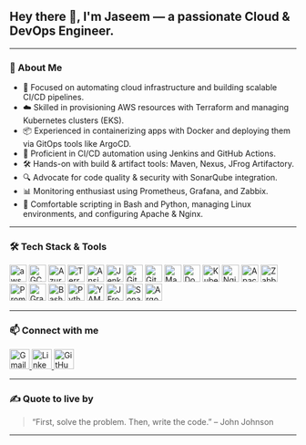<h2 align="left">Hey there 👋, I'm Jaseem — a passionate Cloud & DevOps Engineer.</h2>

---

### 🧩 About Me

- 🔧 Focused on automating cloud infrastructure and building scalable CI/CD pipelines.  
- ☁️ Skilled in provisioning AWS resources with Terraform and managing Kubernetes clusters (EKS).  
- 📦 Experienced in containerizing apps with Docker and deploying them via GitOps tools like ArgoCD.  
- 🔁 Proficient in CI/CD automation using Jenkins and GitHub Actions.  
- 🛠️ Hands-on with build & artifact tools: Maven, Nexus, JFrog Artifactory.  
- 🔍 Advocate for code quality & security with SonarQube integration.  
- 📊 Monitoring enthusiast using Prometheus, Grafana, and Zabbix.  
- 🐚 Comfortable scripting in Bash and Python, managing Linux environments, and configuring Apache & Nginx.

---

### 🛠️ Tech Stack & Tools

<div align="left">
  <!-- Cloud -->
  <img src="https://cdn.jsdelivr.net/gh/devicons/devicon/icons/amazonwebservices/amazonwebservices-original.svg" height="30" alt="aws logo" />
  <img src="https://cdn.jsdelivr.net/gh/devicons/devicon/icons/googlecloud/googlecloud-original.svg" height="30" alt="GCP" />
  <img src="https://cdn.jsdelivr.net/gh/devicons/devicon/icons/azure/azure-original.svg" height="30" alt="Azure" />

  <!-- Infrastructure as Code & Automation -->
  <img src="https://cdn.jsdelivr.net/gh/devicons/devicon/icons/terraform/terraform-original.svg" height="30" alt="Terraform" />
  <img src="https://cdn.jsdelivr.net/gh/devicons/devicon/icons/ansible/ansible-original.svg" height="30" alt="Ansible" />

  <!-- CI/CD -->
  <img src="https://cdn.jsdelivr.net/gh/devicons/devicon/icons/jenkins/jenkins-original.svg" height="30" alt="Jenkins" />
  <img src="https://cdn.jsdelivr.net/gh/devicons/devicon/icons/github/github-original.svg" height="30" alt="GitHub" />
  <img src="https://cdn.jsdelivr.net/gh/devicons/devicon/icons/git/git-original.svg" height="30" alt="Git" />
  <img src="https://cdn.jsdelivr.net/gh/devicons/devicon/icons/maven/maven-original.svg" height="30" alt="Maven" />

  <!-- Containers & Orchestration -->
  <img src="https://cdn.jsdelivr.net/gh/devicons/devicon/icons/docker/docker-original.svg" height="30" alt="Docker" />
  <img src="https://cdn.jsdelivr.net/gh/devicons/devicon/icons/kubernetes/kubernetes-plain.svg" height="30" alt="Kubernetes" />
  <img src="https://cdn.jsdelivr.net/gh/devicons/devicon/icons/nginx/nginx-original.svg" height="30" alt="Nginx" />
  <img src="https://cdn.jsdelivr.net/gh/devicons/devicon/icons/apache/apache-original.svg" height="30" alt="Apache" />

  <!-- Monitoring -->
  <img src="https://img.shields.io/badge/Zabbix-monitoring-blue?logo=zabbix&style=flat-square" height="30" alt="Zabbix" />
  <img src="https://cdn.jsdelivr.net/gh/devicons/devicon/icons/prometheus/prometheus-original.svg" height="30" alt="Prometheus" />
  <img src="https://cdn.jsdelivr.net/gh/devicons/devicon/icons/grafana/grafana-original.svg" height="30" alt="Grafana" />

  <!-- Scripting -->
  <img src="https://cdn.jsdelivr.net/gh/devicons/devicon/icons/bash/bash-original.svg" height="30" alt="Bash" />
  <img src="https://cdn.jsdelivr.net/gh/devicons/devicon/icons/python/python-original.svg" height="30" alt="Python" />
  <img src="https://cdn.jsdelivr.net/gh/devicons/devicon/icons/yaml/yaml-original.svg" height="30" alt="YAML" />

  <!-- Others -->
  <img src="https://img.shields.io/badge/JFrog-Artifactory-green?logo=jfrog&logoColor=white&style=flat-square" alt="JFrog" height="30" />
  <img src="https://img.shields.io/badge/SonarQube-Code_Quality-blue?logo=sonarqube&style=flat-square" alt="SonarQube" height="30" />
  <img src="https://img.shields.io/badge/ArgoCD-GitOps-orange?logo=argo&logoColor=white&style=flat-square" alt="ArgoCD" height="30" />
</div>

---

### 📫 Connect with me

<div align="left">
  <a href="mailto:jjaseemm128@gmail.com" target="_blank" rel="noopener noreferrer">
    <img src="https://img.shields.io/static/v1?message=Gmail&logo=gmail&color=D14836&style=for-the-badge" height="35" alt="Gmail" />
  </a>
  <a href="https://www.linkedin.com/in/jaseem-t-i/" target="_blank" rel="noopener noreferrer">
    <img src="https://img.shields.io/static/v1?message=LinkedIn&logo=linkedin&color=0077B5&style=for-the-badge" height="35" alt="LinkedIn" />
  </a>
  <a href="https://github.com/jaseem-ti" target="_blank" rel="noopener noreferrer">
    <img src="https://img.shields.io/static/v1?message=GitHub&logo=github&color=181717&style=for-the-badge" height="35" alt="GitHub" />
  </a>
</div>

---

### ✍️ Quote to live by

> “First, solve the problem. Then, write the code.” – John Johnson

---
